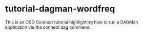 # tutorial-dagman-wordfreq

This is an OSG Connect tutorial highlighting how to run a DAGMan application
via the connect dag command.

